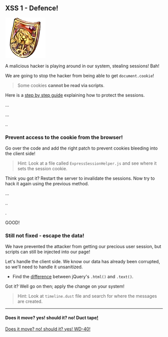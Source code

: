 XSS 1 - Defence!
----------------------

![image](img/Shield_Security.png)

A malicious hacker is playing around in our system, stealing sessions! Bah!

We are going to stop the hacker from being able to get `document.cookie`!

> Some cookies **cannot be read via scripts**.

Here is a [step by step guide](http://lmgtfy.com/?q=protecting+your+cookies+from+appearing+in+%22document.cookie%22) explaining how to protect the sessions.

... 

...

..

### Prevent access to the cookie from the browser!
Go over the code and add the right patch to prevent cookies bleeding into the client side!

> Hint: Look at a file called `ExpressSessionHelper.js` and see where it sets the session cookie.

Think you got it? Restart the server to invalidate the sessions. Now try to hack it again using the previous method.

...

..

.

GOOD!

### Still not fixed - escape the data!

We have prevented the attacker from getting our precious user session, but scripts can still be injected into our page!

Let's handle the client side. We know our data has already been corrupted, so we'll need to handle it unsanitized.

* Find the [difference](http://stackoverflow.com/questions/1910794/what-is-the-difference-between-jquery-text-and-html) between jQuery's `.html()` and `.text()`. 

Got it? Well go on then; apply the change on your system! 

> Hint: Look at `timeline.dust` file and search for where the messages are created.

- - - 
#### Does it move? yes! should it? no! Duct tape[!](http://photos.foter.com/123/engineering-flowchart-does-it-move-wd40-vs-duct-tape-original-artist-unknown_l.jpg)
[Does it move? no! should it? yes! WD-40!](04-XSS2.md)